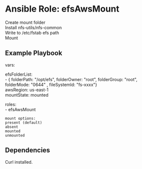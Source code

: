 # Ansible Role: efsAwsMount

Create mount folder  
Install nfs-utils/nfs-common  
Write to /etc/fstab efs path  
Mount  

## Example Playbook
vars:  

  efsFolderList:  
      - { folderPath: "/opt/efs", folderOwner: "root", folderGroup: "root", folderMode: "0644" , fileSystemId: "fs-xxxx"}  
  awsRegion: us-east-1  
  mountState: mounted  

roles:  
    - efsAwsMount

    mount options:
    present (default)
    absent
    mounted
    unmounted


## Dependencies

Curl installed.
